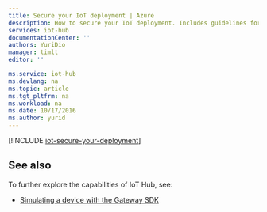 ```yaml
---
title: Secure your IoT deployment | Azure
description: How to secure your IoT deployment. Includes guidelines for securing device provisioning, connections, and access to the IoT Hub service
services: iot-hub
documentationCenter: ''
authors: YuriDio
manager: timlt
editor: ''

ms.service: iot-hub
ms.devlang: na
ms.topic: article
ms.tgt_pltfrm: na
ms.workload: na
ms.date: 10/17/2016
ms.author: yurid
---
```


[!INCLUDE [iot-secure-your-deployment](../../includes/iot-secure-your-deployment.md)]

## See also

To further explore the capabilities of IoT Hub, see:

- [Simulating a device with the Gateway SDK][lnk-gateway]

[lnk-gateway]: ./iot-hub-linux-gateway-sdk-simulated-device.md/